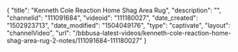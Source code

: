 {
    "title": "Kenneth Cole Reaction Home Shag Area Rug",
    "description": "",
    "channelid": "111091684",
    "videoid": "111180027",
    "date_created": "1502923713",
    "date_modified": "1504049176",
    "type": "captivate",
    "layout": "channelVideo",
    "url": "\/bbbusa-latest-videos\/kenneth-cole-reaction-home-shag-area-rug-2-notes\/111091684-111180027"
}